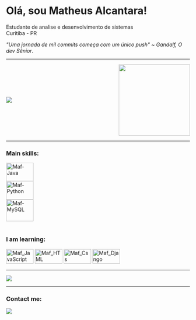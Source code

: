 # Olá, sou Matheus Alcantara!

Estudante de analise e desenvolvimento de sistemas<br>Curitiba - PR

*"Uma jornada de mil commits começa com um único push" ~ Gandalf, O dev Sênior*.

---

<div align="center" style="display:flex; align-items:center; justify-content: space-between; gap: 10">
  <img src="https://github-readme-stats.vercel.app/api?username=FerrMath&show_icons=true&theme=transparent&hide_rank=true&hide_border=true"/>
  <img min-width="100%" height="195px" src="https://github-readme-stats.vercel.app/api/top-langs/?username=FerrMath&hide_border=true&title_color=ff91a4&text_color=ff91a4&bg_color=0d1117" />
</div>

---

### Main skills:
<div style="display: grid; inline_gap: 200;">
 <img src="https://cdn.jsdelivr.net/gh/devicons/devicon/icons/java/java-original.svg" height="50" width="75" alt="Maf-Java"/>
  <img src="https://cdn.jsdelivr.net/gh/devicons/devicon/icons/python/python-original.svg" height="50" width="75" alt="Maf-Python"/>
  <img src="https://cdn.jsdelivr.net/gh/devicons/devicon/icons/mysql/mysql-original-wordmark.svg" height="60" width="75" alt="Maf-MySQL" />

</div>

#

### I am learning:
<div style="display: inline_block;">
     
  <img src="https://cdn.jsdelivr.net/gh/devicons/devicon/icons/javascript/javascript-original.svg" height="40" width="75" alt="Maf_JavaScript"/>
  <img src="https://cdn.jsdelivr.net/gh/devicons/devicon/icons/html5/html5-original.svg" height="40" width="75" alt="Maf_HTML" />
  <img src="https://cdn.jsdelivr.net/gh/devicons/devicon/icons/css3/css3-original.svg" height="40" width="75" alt="Maf_Css"/>
  <img src="https://cdn.jsdelivr.net/gh/devicons/devicon/icons/django/django-plain.svg" height="40" width="75" alt="Maf_Django" />

</div>

---
   
<img src="https://github-readme-activity-graph.vercel.app/graph?username=FerrMath&bg_color=090608&color=c7bcc7&line=224944&point=1cc492&area=true&hide_border=true" disabled/>

---

### Contact me:

<div> 
  <a href="mailto:maf_dev@hotmail.com" target="_blank"><img src="https://img.shields.io/badge/Outlook-0078D4?style=for-the-badge&logo=microsoftoutlook&logoColor=white"</a>
  <!-- <a href="https://www.linkedin.com/in/carolbarbosa/" target="_blank"><img src="https://img.shields.io/badge/-LinkedIn-%230077B5?style=for-the-badge&logo=linkedin&logoColor=white" style="border-radius: 30px" target="_blank"></a> -->
</div>
